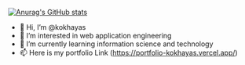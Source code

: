 [![Anurag's GitHub stats](https://github-readme-stats.vercel.app/api?username=kokhayas)](https://github.com/anuraghazra/github-readme-stats)
- 👋 Hi, I’m @kokhayas
- 👀 I’m interested in web application engineering
- 🌱 I’m currently learning information science and technology
- 📫 Here is my portfolio Link (https://portfolio-kokhayas.vercel.app/)

<!---
kokhayas/kokhayas is a ✨ special ✨ repository because its `README.md` (this file) appears on your GitHub profile.
You can click the Preview link to take a look at your changes.
--->






